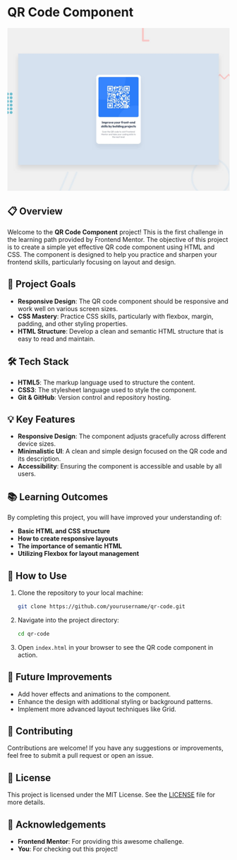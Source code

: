 # QR Code Component

![QR Code Design](https://raw.githubusercontent.com/mariokreitz/qr-code/main/preview.jpg)

## 📋 Overview

Welcome to the **QR Code Component** project! This is the first challenge in the learning path provided by Frontend Mentor. The objective of this project is to create a simple yet effective QR code component using HTML and CSS. The component is designed to help you practice and sharpen your frontend skills, particularly focusing on layout and design.

## 🚀 Project Goals

- **Responsive Design**: The QR code component should be responsive and work well on various screen sizes.
- **CSS Mastery**: Practice CSS skills, particularly with flexbox, margin, padding, and other styling properties.
- **HTML Structure**: Develop a clean and semantic HTML structure that is easy to read and maintain.

## 🛠️ Tech Stack

- **HTML5**: The markup language used to structure the content.
- **CSS3**: The stylesheet language used to style the component.
- **Git & GitHub**: Version control and repository hosting.

## 💡 Key Features

- **Responsive Design**: The component adjusts gracefully across different device sizes.
- **Minimalistic UI**: A clean and simple design focused on the QR code and its description.
- **Accessibility**: Ensuring the component is accessible and usable by all users.

## 📚 Learning Outcomes

By completing this project, you will have improved your understanding of:

- **Basic HTML and CSS structure**
- **How to create responsive layouts**
- **The importance of semantic HTML**
- **Utilizing Flexbox for layout management**

## 📝 How to Use

1. Clone the repository to your local machine:
   ```bash
   git clone https://github.com/yourusername/qr-code.git
   ```

2. Navigate into the project directory:
   ```bash
   cd qr-code
   ```

3. Open `index.html` in your browser to see the QR code component in action.

## 🎯 Future Improvements

- Add hover effects and animations to the component.
- Enhance the design with additional styling or background patterns.
- Implement more advanced layout techniques like Grid.

## 🤝 Contributing

Contributions are welcome! If you have any suggestions or improvements, feel free to submit a pull request or open an issue.

## 📄 License

This project is licensed under the MIT License. See the [LICENSE](./LICENSE) file for more details.

## 🙏 Acknowledgements

- **Frontend Mentor**: For providing this awesome challenge.
- **You**: For checking out this project!
